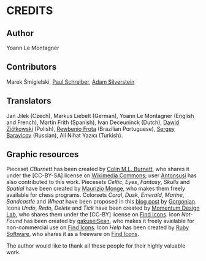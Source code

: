 CREDITS
=======


Author
------

Yoann Le Montagner



Contributors
------------

Marek Śmigielski,
[Paul Schreiber](https://paulschreiber.com/),
[Adam Silverstein](http://www.10up.com/)



Translators
-----------

Jan Jílek (Czech),
Markus Liebelt (German),
Yoann Le Montagner (English and French),
Martin Frith (Spanish),
Ivan Deceuninck (Dutch),
[Dawid Ziółkowski](http://dawidziolkowski.com/) (Polish),
[Rewbenio Frota](http://www.lancesqi.com.br/) (Brazilian Portuguese),
[Sergey Baravicov](http://safoyeth.com/) (Russian),
Ali Nihat Yazıcı (Turkish).



Graphic resources
-----------------

Pieceset *CBurnett* has been created by [Colin M.L. Burnett](https://en.wikipedia.org/wiki/User:Cburnett),
who shares it under the [CC-BY-SA] license on [Wikimedia Commons](https://commons.wikimedia.org/wiki/Category:SVG_chess_pieces);
user [Antonsusi](https://commons.wikimedia.org/wiki/User:Antonsusi) has also contributed to this work.
Piecesets *Celtic*, *Eyes*, *Fantasy*, *Skulls* and *Spatial* have been created by
[Maurizio Monge](http://poisson.phc.dm.unipi.it/~monge/), who makes them freely available for chess programs.
Colorsets *Coral*, *Dusk*, *Emerald*, *Marine*, *Sandcastle* and *Wheat* have been proposed
in this [blog post](http://omgchess.blogspot.fr/2015/09/chess-board-color-schemes.html)
by [Gorgonian](http://omgchess.blogspot.fr/).
Icons *Undo*, *Redo*, *Delete* and *Tick* have been created by [Momentum Design Lab](http://momentumdesignlab.com/),
who shares them under the [CC-BY] license on [Find Icons](http://findicons.com/pack/2226/matte_basic).
Icon *Not-Found* has been created by [gakuseiSean](http://gakuseisean.deviantart.com/),
who makes it freely available for non-commercial use on [Find Icons](http://findicons.com/icon/89623/error).
Icon *Help* has been created by [Ruby Software](http://www.rubysoftware.nl/),
who shares it as a freeware on [Find Icons](http://findicons.com/icon/26233/help).

The author would like to thank all these people for their highly valuable work.
